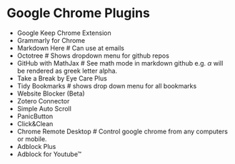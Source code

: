 # Google Chrome Plugins
- Google Keep Chrome Extension
- Grammarly for Chrome
- Markdown Here # Can use at emails
- Octotree # Shows dropdown menu for github repos
- GitHub with MathJax # See math mode in markdown github e.g. $\alpha$ will be rendered as greek letter alpha.
- Take a Break by Eye Care Plus
- Tidy Bookmarks # shows drop down menu for all bookmarks
- Website Blocker (Beta)
- Zotero Connector
- Simple Auto Scroll
- PanicButton
- Click&Clean
- Chrome Remote Desktop # Control google chrome from any computers or mobile.
- Adblock Plus
- Adblock for Youtube™
